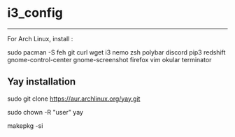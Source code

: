 # i3_config
----------------------------------------------------------
For Arch Linux, install : 

sudo pacman -S feh git curl wget i3 nemo zsh polybar discord pip3 redshift gnome-control-center gnome-screenshot firefox vim okular terminator

## Yay installation
sudo git clone https://aur.archlinux.org/yay.git

sudo chown -R "user" yay

makepkg -si
